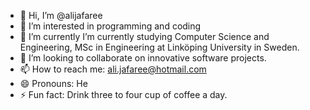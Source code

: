 - 👋 Hi, I’m @alijafaree
- 👀 I’m interested in programming and coding
- 🌱 I’m currently I’m currently studying Computer Science and Engineering, MSc in Engineering at Linköping University in Sweden.
- 💞️ I’m looking to collaborate on innovative software projects.
- 📫 How to reach me: ali.jafaree@hotmail.com
- 😄 Pronouns: He
- ⚡ Fun fact: Drink three to four cup of coffee a day. 

<!---
alijafaree/alijafaree is a ✨ special ✨ repository because its `README.md` (this file) appears on your GitHub profile.
You can click the Preview link to take a look at your changes.
--->
